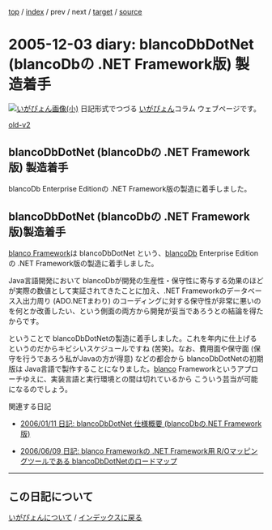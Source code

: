 [top](https://igapyon.github.io/diary/) 
 / [index](https://igapyon.github.io/diary/2005/index.html) 
 / prev 
 / next 
 / [target](https://igapyon.github.io/diary/2005/ig051203.html) 
 / [source](https://github.com/igapyon/diary/blob/gh-pages/2005/ig051203.html.src.md) 

2005-12-03 diary: blancoDbDotNet (blancoDbの .NET Framework版) 製造着手
=====================================================================================================
[![いがぴょん画像(小)](https://igapyon.github.io/diary/images/iga200306s.jpg "いがぴょん")](https://igapyon.github.io/diary/memo/memoigapyon.html) 日記形式でつづる [いがぴょん](https://igapyon.github.io/diary/memo/memoigapyon.html)コラム ウェブページです。

[old-v2](ig051203-orig.html)

## blancoDbDotNet (blancoDbの .NET Framework版) 製造着手

blancoDb Enterprise Editionの .NET Framework版の製造に着手しました。


## blancoDbDotNet (blancoDbの .NET Framework版)製造着手

[blanco Framework](http://www.igapyon.jp/blanco/blanco.ja.html)は blancoDbDotNet という、[blancoDb](http://www.igapyon.jp/blanco/blancodb.html)
Enterprise Editionの .NET Framework版の製造に着手しました。

Java言語開発において blancoDbが開発の生産性・保守性に寄与する効果のほどが実際の数値として実証されてきたことに加え、.NET Frameworkのデータベース入出力周り
(ADO.NETまわり) のコーディングに対する保守性が非常に悪いのを何とか改善したい、という側面の両方から開発が妥当であろうとの結論を得たからです。

ということで blancoDbDotNetの製造に着手しました。これを年内に仕上げるというのだからキビシいスケジュールですね (苦笑)。なお、費用面や保守面
(保守を行うであろう私がJavaの方が得意) などの都合から blancoDbDotNetの初期版は Java言語で製作することになりました。[blanco](http://www.igapyon.jp/blanco/blanco.ja.html)
Frameworkというアプローチゆえに、実装言語と実行環境との間は切れているから こういう芸当が可能になるのでしょう。

関連する日記


* [2006/01/11 日記: blancoDbDotNet 仕様概要 (blancoDbの.NET Framework版)](../2006/ig060111.html)
  
* [2006/06/09 日記: blanco Frameworkの .NET Framework用 R/Oマッピングツールである blancoDbDotNetのロードマップ](../2006/ig060609.html)


----------------------------------------------------------------------------------------------------

## この日記について
[いがぴょんについて](https://igapyon.github.io/diary/memo/memoigapyon.html) / [インデックスに戻る](https://igapyon.github.io/diary/idxall.html)
